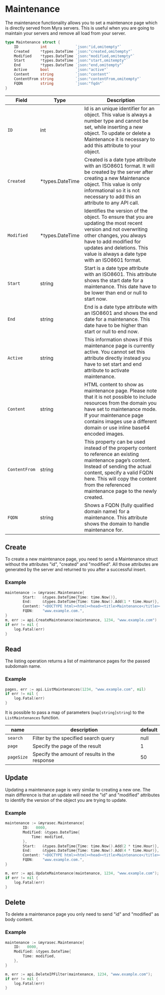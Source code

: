 # Maintenance
The maintenance functionality allows you to set a maintenance page which is directly served from Myra
servers. This is useful when you are going to maintain your servers and remove all load from your server. 

```go
type Maintenance struct {
	ID          int             `json:"id,omitempty"`
	Created     *types.DateTime `json:"created,omitempty"`
	Modified    *types.DateTime `json:"modified,omitempty"`
	Start       *types.DateTime `json:"start,omitempty"`
	End         *types.DateTime `json:"end,omitempty"`
	Active      bool            `json:"active"`
	Content     string          `json:"content"`
	ContentFrom string          `json:"contentFrom,omitempty"`
    FQDN        string          `json:"fqdn"`
}
```

| Field | Type | Description|
|---|---|---|
| `ID` | int | Id is an unique identifier for an object. This value is always a number type and cannot be set, while inserting a new object. To update or delete a Maintenance it is necessary to add this attribute to your object. |
| `Created` | *types.DateTime | Created is a date type attribute with an ISO8601 format. It will be created by the server after creating a new Maintenance object. This value is only informational so it is not necessary to add this an attribute to any API call. |
| `Modified` | *types.DateTime | Identifies the version of the object. To ensure that you are updating the most recent version and not overwriting other changes, you always have to add modified for updates and deletions. This value is always a date type with an ISO8601 format. |
| `Start` | string | Start is a date type attribute with an ISO8601. This attribute shows the start date for a maintenance. This date have to be lower than end or null to start now. |
| `End` | string | End is a date type attribute with an ISO8601 and shows the end date for a maintenance. This date have to be higher than start or null to end now. |
| `Active` | string | This information shows if this maintenance page is currently active. You cannot set this attribute directly instead you have to set start and end attribute to activate maintenance. |
| `Content` | string | HTML content to show as maintenance page. Please note that it is not possible to include resources from the domain you have set to maintenance mode. If your maintenance page contains images use a different domain or use inline base64 encoded images. |
| `ContentFrom` | string | This property can be used instead of the property content to reference an existing maintenance page’s content. Instead of sending the actual content, specify a valid FQDN here. This will copy the content from the referenced maintenance page to the newly created. |
| `FQDN` | string | Shows a FQDN (fully qualified domain name) for a maintenance. This attribute shows the domain to handle maintenance for. |


## Create
To create a new maintenance page, you need to send a Maintenance struct without the attributes "id", "created" and "modified". All those attributes are generated by the server and returned to you after a successful insert.

### Example
```go
maintenance := &myrasec.Maintenance{
		Start:   &types.DateTime{Time: time.Now()},
		End:     &types.DateTime{Time: time.Now().Add(1 * time.Hour)},
		Content: "<DOCTYPE html><html><head><title>Maintenance</title></head><body><h1>Maintenance</h1></body></html>",
		FQDN:    "www.example.com.",
}
m, err := api.CreateMaintenance(maintenance, 1234, "www.example.com")
if err != nil {
    log.Fatal(err)
}
```

## Read
The listing operation returns a list of maintenance pages for the passed subdomain name.

### Example
```go
pages, err := api.ListMaintenances(1234, "www.example.com", nil)
if err != nil {
    log.Fatal(err)
}
```

It is possible to pass a map of parameters (`map[string]string`) to the `ListMaintenances` function.

| name | description | default |
|---|---|---|
| `search` | Filter by the specified search query | null |
| `page` | Specify the page of the result | 1 |
| `pageSize` | Specify the amount of results in the response | 50 |



## Update
Updating a maintenance page is very similar to creating a new one. The main difference is that an update will need the "id" and "modified" attributes to identify the version of the object you are trying to update.

### Example
```go
maintenance := &myrasec.Maintenance{
	    ID:   0000,
		Modified: &types.DateTime{
			Time: modified,
		},
		Start:   &types.DateTime{Time: time.Now().Add(2 * time.Hour)},
		End:     &types.DateTime{Time: time.Now().Add(4 * time.Hour)},
		Content: "<DOCTYPE html><html><head><title>Maintenance</title></head><body><h1>Maintenance</h1></body></html>",
		FQDN:    "www.example.com.",
}

m, err := api.UpdateMaintenance(maintenance, 1234, "www.example.com");
if err != nil {
    log.Fatal(err)
}
```


## Delete
To delete a maintenance page you only need to send "id" and "modified" as body content.

### Example
```go
maintenance := &myrasec.Maintenance{
    ID:   0000,
    Modified: &types.DateTime{
        Time: modified,
    },
}

m, err := api.DeleteIPFilter(maintenance, 1234, "www.example.com");
if err != nil {
    log.Fatal(err)
}
```